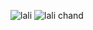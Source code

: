 ![lali](https://user-images.githubusercontent.com/100543453/155909002-3a64dd75-feea-4c82-8924-cc4bde62bdfd.jpg)
![lali chand](https://user-images.githubusercontent.com/100543453/155909816-32a50fda-78d2-440f-b92f-d3f6d2f323a9.jpg)
